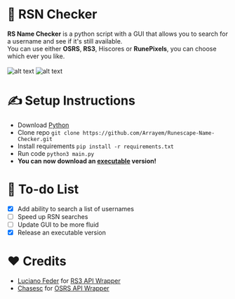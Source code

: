 # 🔎 RSN Checker
<strong>RS Name Checker</strong> is a python script with a GUI that allows you to search for a username and see if it's still available.<br />
You can use either <strong>OSRS</strong>, <strong>RS3</strong>, Hiscores or <strong>RunePixels</strong>, you can choose which ever you like.<br />
<br /> 
![alt text](https://github.com/Arrayem/Runescape-Name-Checker/blob/main/images/Single_Search.png?raw=true) ![alt text](https://github.com/Arrayem/Runescape-Name-Checker/blob/main/images/Multi_Search.png?raw=true)


# ✍️ Setup Instructions
+ Download [Python](https://www.python.org/)
+ Clone repo `git clone https://github.com/Arrayem/Runescape-Name-Checker.git`
+ Install requirements `pip install -r requirements.txt`
+ Run code `python3 main.py` <br />
+ **You can now download an [executable](https://github.com/Arrayem/RSNChecker/releases/download/Latest/RSNChecker.exe) version!**

# 🔮 To-do List
- [x] Add ability to search a list of usernames
- [ ] Speed up RSN searches
- [ ] Update GUI to be more fluid
- [x] Release an executable version

# ❤️ Credits
+ [Luciano Feder](https://github.com/lucianofeder) for [RS3 API Wrapper](https://github.com/lucianofeder/runescape3-api-wrapper)
+ [Chasesc](https://github.com/Chasesc) for [OSRS API Wrapper](https://github.com/Chasesc/OSRS-API-Wrapper)


